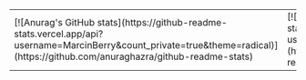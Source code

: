 <table>
  <tr>
    <td>
  [![Anurag's GitHub stats](https://github-readme-stats.vercel.app/api?username=MarcinBerry&count_private=true&theme=radical)](https://github.com/anuraghazra/github-readme-stats)
    </td>
    <td>
  [![Top Langs](https://github-readme-stats.vercel.app/api/top-langs/?username=MarcinBerry&layout=compact)](https://github.com/anuraghazra/github-readme-stats)
    </td>
  </tr>
</table>

<!--
**MarcinBerry/MarcinBerry** is a ✨ _special_ ✨ repository because its `README.md` (this file) appears on your GitHub profile.

Here are some ideas to get you started:

- 🔭 I’m currently working on ...
- 🌱 I’m currently learning ...
- 👯 I’m looking to collaborate on ...
- 🤔 I’m looking for help with ...
- 💬 Ask me about ...
- 📫 How to reach me: ...
- 😄 Pronouns: ...
- ⚡ Fun fact: ...
-->
